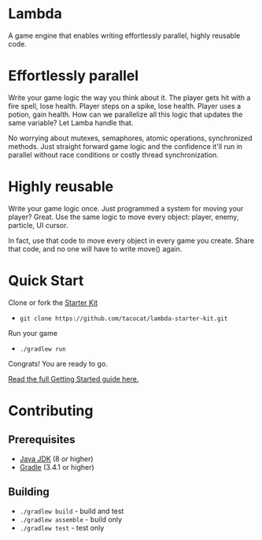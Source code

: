 # Lambda
A game engine that enables writing effortlessly parallel, highly reusable code.

# Effortlessly parallel
Write your game logic the way you think about it. The player gets hit with a fire spell, lose health. Player steps on a spike, lose health. Player uses a potion, gain health. How can we parallelize all this logic that updates the same variable? Let Lamba handle that.

No worrying about mutexes, semaphores, atomic operations, synchronized methods. Just straight forward game logic and the confidence it'll run in parallel without race conditions or costly thread synchronization.

# Highly reusable
Write your game logic once. Just programmed a system for moving your player? Great. Use the same logic to move every object: player, enemy, particle, UI cursor.

In fact, use that code to move every object in every game you create. Share that code, and no one will have to write move() again.

# Quick Start
Clone or fork the [Starter Kit](https://github.com/tacocat/lambda-starter-kit)
 - `git clone https://github.com/tacocat/lambda-starter-kit.git`

Run your game
 - `./gradlew run`

Congrats! You are ready to go.

[Read the full Getting Started guide here.](https://github.com/tacocat/lambda-starter-kit/blob/master/README.md)

# Contributing

## Prerequisites
 - [Java JDK](http://www.oracle.com/technetwork/java/javase/downloads/index.html) (8 or higher)
 - [Gradle](https://gradle.org/)  (3.4.1 or higher)

## Building
 - `./gradlew build` - build and test
 - `./gradlew assemble` - build only
 - `./gradlew test` - test only
